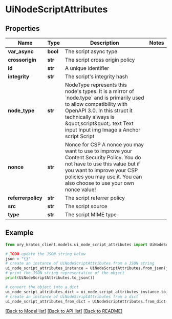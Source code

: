 # UiNodeScriptAttributes


## Properties

Name | Type | Description | Notes
------------ | ------------- | ------------- | -------------
**var_async** | **bool** | The script async type | 
**crossorigin** | **str** | The script cross origin policy | 
**id** | **str** | A unique identifier | 
**integrity** | **str** | The script&#39;s integrity hash | 
**node_type** | **str** | NodeType represents this node&#39;s types. It is a mirror of &#x60;node.type&#x60; and is primarily used to allow compatibility with OpenAPI 3.0. In this struct it technically always is \&quot;script\&quot;. text Text input Input img Image a Anchor script Script | 
**nonce** | **str** | Nonce for CSP  A nonce you may want to use to improve your Content Security Policy. You do not have to use this value but if you want to improve your CSP policies you may use it. You can also choose to use your own nonce value! | 
**referrerpolicy** | **str** | The script referrer policy | 
**src** | **str** | The script source | 
**type** | **str** | The script MIME type | 

## Example

```python
from ory_kratos_client.models.ui_node_script_attributes import UiNodeScriptAttributes

# TODO update the JSON string below
json = "{}"
# create an instance of UiNodeScriptAttributes from a JSON string
ui_node_script_attributes_instance = UiNodeScriptAttributes.from_json(json)
# print the JSON string representation of the object
print(UiNodeScriptAttributes.to_json())

# convert the object into a dict
ui_node_script_attributes_dict = ui_node_script_attributes_instance.to_dict()
# create an instance of UiNodeScriptAttributes from a dict
ui_node_script_attributes_from_dict = UiNodeScriptAttributes.from_dict(ui_node_script_attributes_dict)
```
[[Back to Model list]](../README.md#documentation-for-models) [[Back to API list]](../README.md#documentation-for-api-endpoints) [[Back to README]](../README.md)


